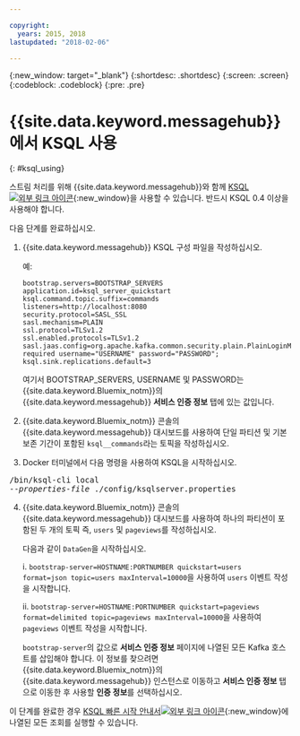 ```yaml
---

copyright:
  years: 2015, 2018
lastupdated: "2018-02-06"

---
```


{:new_window: target="_blank"}
{:shortdesc: .shortdesc}
{:screen: .screen}
{:codeblock: .codeblock}
{:pre: .pre}

# {{site.data.keyword.messagehub}}에서 KSQL 사용
{: #ksql_using}

스트림 처리를 위해 {{site.data.keyword.messagehub}}와 함께 [KSQL ![외부 링크 아이콘](../../icons/launch-glyph.svg "외부 링크 아이콘")](https://github.com/confluentinc/ksql){:new_window}을 사용할 수 있습니다. 반드시 KSQL 0.4 이상을 사용해야 합니다. 

다음 단계를 완료하십시오.

1. {{site.data.keyword.messagehub}} KSQL 구성 파일을 작성하십시오.

    예:
    ```
    bootstrap.servers=BOOTSTRAP_SERVERS
    application.id=ksql_server_quickstart
    ksql.command.topic.suffix=commands
    listeners=http://localhost:8080
    security.protocol=SASL_SSL
    sasl.mechanism=PLAIN
    ssl.protocol=TLSv1.2
    ssl.enabled.protocols=TLSv1.2
    sasl.jaas.config=org.apache.kafka.common.security.plain.PlainLoginModule required username="USERNAME" password="PASSWORD";
    ksql.sink.replications.default=3
    ```
    여기서 BOOTSTRAP_SERVERS, USERNAME 및 PASSWORD는 {{site.data.keyword.Bluemix_notm}}의 {{site.data.keyword.messagehub}} **서비스 인증 정보** 탭에 있는 값입니다.

2. {{site.data.keyword.Bluemix_notm}} 콘솔의 {{site.data.keyword.messagehub}} 대시보드를 사용하여 단일 파티션 및 기본 보존 기간이 포함된
<code>ksql__commands</code>라는 토픽을 작성하십시오.
3. Docker 터미널에서 다음 명령을 사용하여 KSQL을 시작하십시오.
<pre class="pre">/bin/ksql-cli local 
--<var class="keyword varname">properties-file</var> ./config/ksqlserver.properties
</pre>
4. {{site.data.keyword.Bluemix_notm}} 콘솔의 {{site.data.keyword.messagehub}} 대시보드를 사용하여 하나의 파티션이 포함된 두 개의 토픽 즉,
<code>users</code> 및 <code>pageviews</code>를 작성하십시오.

    다음과 같이 <code>DataGen</code>을 시작하십시오.
	
    i. <code>bootstrap-server=HOSTNAME:PORTNUMBER quickstart=users format=json topic=users maxInterval=10000</code>을 사용하여
<code>users</code> 이벤트 작성을 시작합니다.
	
    ii. <code>bootstrap-server=HOSTNAME:PORTNUMBER quickstart=pageviews format=delimited topic=pageviews maxInterval=10000</code>을 사용하여
<code>pageviews</code> 이벤트 작성을 시작합니다.
	
	<code>bootstrap-server</code>의 값으로 **서비스 인증 정보** 페이지에 나열된 모든 Kafka 호스트를 삽입해야 합니다. 이 정보를 찾으려면
{{site.data.keyword.Bluemix_notm}}의 {{site.data.keyword.messagehub}} 인스턴스로 이동하고
**서비스 인증 정보** 탭으로 이동한 후 사용할 **인증 정보**를 선택하십시오.

이 단계를 완료한 경우
[KSQL 빠른 시작
안내서![외부 링크 아이콘](../../icons/launch-glyph.svg "외부 링크 아이콘")](https://github.com/confluentinc/ksql/tree/0.1.x/docs/quickstart#create-a-stream-and-table){:new_window}에 나열된 모든 조회를 실행할 수 있습니다.

